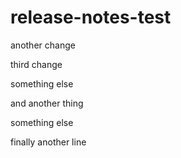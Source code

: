 # release-notes-test

another change

third change

something else

and another thing

something else

finally another line